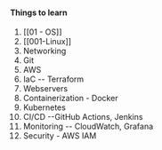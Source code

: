 
#### Things to learn
1. [[01 - OS]]
2. [[001-Linux]]
3. Networking
4. Git
5. AWS
6. IaC -- Terraform
7. Webservers
8. Containerization - Docker
9. Kubernetes
10. CI/CD --GitHub Actions, Jenkins
11. Monitoring -- CloudWatch, Grafana
12. Security  - AWS IAM
